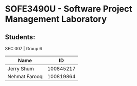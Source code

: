 # SOFE3490U - Software Project Management Laboratory

## Students:

SEC 007 | Group 6

| Name          | ID        |
| ------------- | --------- |
| Jerry Shum    | 100845217 |
| Nehmat Farooq | 100819864 |
